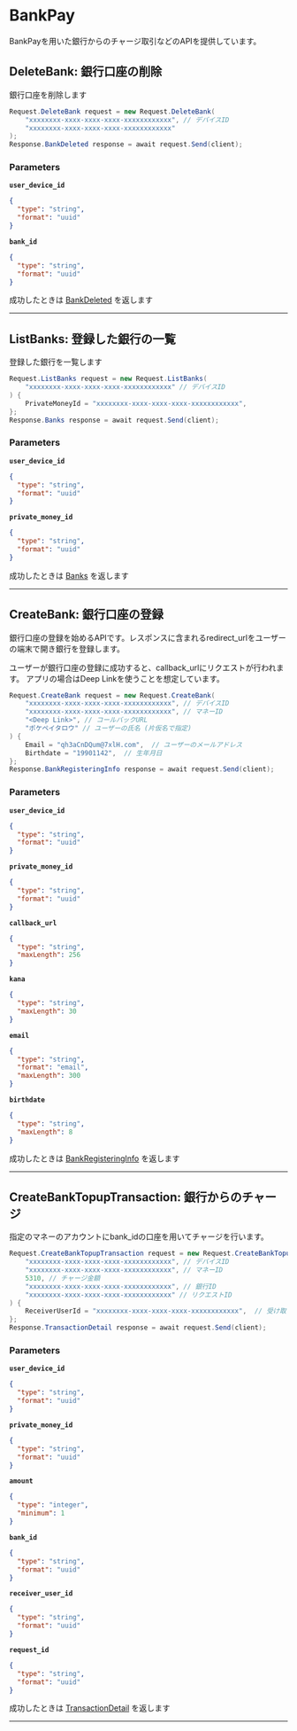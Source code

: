 # BankPay
BankPayを用いた銀行からのチャージ取引などのAPIを提供しています。


<a name="delete-bank"></a>
## DeleteBank: 銀行口座の削除
銀行口座を削除します

```csharp
Request.DeleteBank request = new Request.DeleteBank(
    "xxxxxxxx-xxxx-xxxx-xxxx-xxxxxxxxxxxx", // デバイスID
    "xxxxxxxx-xxxx-xxxx-xxxx-xxxxxxxxxxxx"
);
Response.BankDeleted response = await request.Send(client);
```



### Parameters
**`user_device_id`** 
  


```json
{
  "type": "string",
  "format": "uuid"
}
```

**`bank_id`** 
  


```json
{
  "type": "string",
  "format": "uuid"
}
```



成功したときは
[BankDeleted](./responses.md#bank-deleted)
を返します



---


<a name="list-banks"></a>
## ListBanks: 登録した銀行の一覧
登録した銀行を一覧します

```csharp
Request.ListBanks request = new Request.ListBanks(
    "xxxxxxxx-xxxx-xxxx-xxxx-xxxxxxxxxxxx" // デバイスID
) {
    PrivateMoneyId = "xxxxxxxx-xxxx-xxxx-xxxx-xxxxxxxxxxxx",
};
Response.Banks response = await request.Send(client);
```



### Parameters
**`user_device_id`** 
  


```json
{
  "type": "string",
  "format": "uuid"
}
```

**`private_money_id`** 
  


```json
{
  "type": "string",
  "format": "uuid"
}
```



成功したときは
[Banks](./responses.md#banks)
を返します



---


<a name="create-bank"></a>
## CreateBank: 銀行口座の登録
銀行口座の登録を始めるAPIです。レスポンスに含まれるredirect_urlをユーザーの端末で開き銀行を登録します。

ユーザーが銀行口座の登録に成功すると、callback_urlにリクエストが行われます。
アプリの場合はDeep Linkを使うことを想定しています。


```csharp
Request.CreateBank request = new Request.CreateBank(
    "xxxxxxxx-xxxx-xxxx-xxxx-xxxxxxxxxxxx", // デバイスID
    "xxxxxxxx-xxxx-xxxx-xxxx-xxxxxxxxxxxx", // マネーID
    "<Deep Link>", // コールバックURL
    "ポケペイタロウ" // ユーザーの氏名 (片仮名で指定)
) {
    Email = "qh3aCnDQum@7xlH.com",  // ユーザーのメールアドレス
    Birthdate = "19901142",  // 生年月日
};
Response.BankRegisteringInfo response = await request.Send(client);
```



### Parameters
**`user_device_id`** 
  


```json
{
  "type": "string",
  "format": "uuid"
}
```

**`private_money_id`** 
  


```json
{
  "type": "string",
  "format": "uuid"
}
```

**`callback_url`** 
  


```json
{
  "type": "string",
  "maxLength": 256
}
```

**`kana`** 
  


```json
{
  "type": "string",
  "maxLength": 30
}
```

**`email`** 
  


```json
{
  "type": "string",
  "format": "email",
  "maxLength": 300
}
```

**`birthdate`** 
  


```json
{
  "type": "string",
  "maxLength": 8
}
```



成功したときは
[BankRegisteringInfo](./responses.md#bank-registering-info)
を返します



---


<a name="create-bank-topup-transaction"></a>
## CreateBankTopupTransaction: 銀行からのチャージ
指定のマネーのアカウントにbank_idの口座を用いてチャージを行います。

```csharp
Request.CreateBankTopupTransaction request = new Request.CreateBankTopupTransaction(
    "xxxxxxxx-xxxx-xxxx-xxxx-xxxxxxxxxxxx", // デバイスID
    "xxxxxxxx-xxxx-xxxx-xxxx-xxxxxxxxxxxx", // マネーID
    5310, // チャージ金額
    "xxxxxxxx-xxxx-xxxx-xxxx-xxxxxxxxxxxx", // 銀行ID
    "xxxxxxxx-xxxx-xxxx-xxxx-xxxxxxxxxxxx" // リクエストID
) {
    ReceiverUserId = "xxxxxxxx-xxxx-xxxx-xxxx-xxxxxxxxxxxx",  // 受け取りユーザーID (デフォルトは自身)
};
Response.TransactionDetail response = await request.Send(client);
```



### Parameters
**`user_device_id`** 
  


```json
{
  "type": "string",
  "format": "uuid"
}
```

**`private_money_id`** 
  


```json
{
  "type": "string",
  "format": "uuid"
}
```

**`amount`** 
  


```json
{
  "type": "integer",
  "minimum": 1
}
```

**`bank_id`** 
  


```json
{
  "type": "string",
  "format": "uuid"
}
```

**`receiver_user_id`** 
  


```json
{
  "type": "string",
  "format": "uuid"
}
```

**`request_id`** 
  


```json
{
  "type": "string",
  "format": "uuid"
}
```



成功したときは
[TransactionDetail](./responses.md#transaction-detail)
を返します



---



